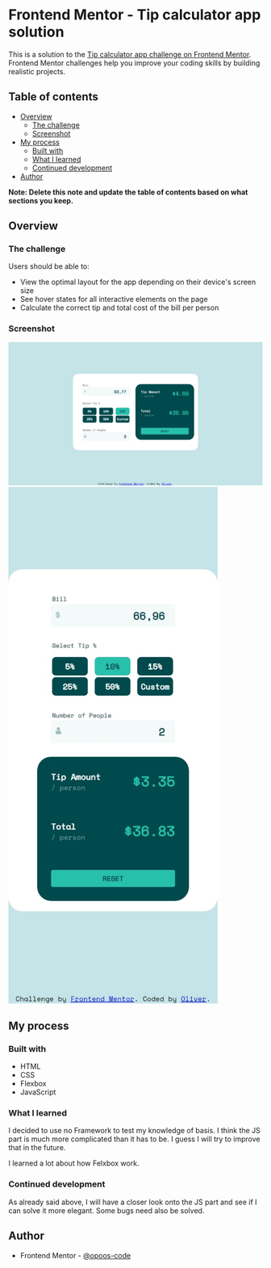 # Frontend Mentor - Tip calculator app solution

This is a solution to the [Tip calculator app challenge on Frontend Mentor](https://www.frontendmentor.io/challenges/tip-calculator-app-ugJNGbJUX). Frontend Mentor challenges help you improve your coding skills by building realistic projects.

## Table of contents

- [Overview](#overview)
  - [The challenge](#the-challenge)
  - [Screenshot](#screenshot)
- [My process](#my-process)
  - [Built with](#built-with)
  - [What I learned](#what-i-learned)
  - [Continued development](#continued-development)
- [Author](#author)

**Note: Delete this note and update the table of contents based on what sections you keep.**

## Overview

### The challenge

Users should be able to:

- View the optimal layout for the app depending on their device's screen size
- See hover states for all interactive elements on the page
- Calculate the correct tip and total cost of the bill per person

### Screenshot

![](./images/screenshot.jpeg)
![](./images/screenshot_mobile.jpeg)


## My process

### Built with

- HTML
- CSS
- Flexbox
- JavaScript


### What I learned

I decided to use no Framework to test my knowledge of basis. I think the JS part is much more complicated than it has to be. I guess I will try to improve that in the future. 

I learned a lot about how Felxbox work. 

### Continued development

As already said above, I will have a closer look onto the JS part and see if I can solve it more elegant. Some bugs need also be solved. 

## Author

- Frontend Mentor - [@opoos-code](https://www.frontendmentor.io/profile/opoos-code)

